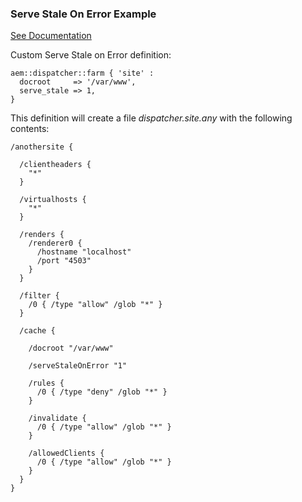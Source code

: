 
### Serve Stale On Error Example

[See Documentation](https://docs.adobe.com/docs/en/dispatcher/disp-config.html#Serving%20Stale%20Documents%20When%20Errors%20Occur)

Custom Serve Stale on Error definition:

~~~ puppet
aem::dispatcher::farm { 'site' :
  docroot     => '/var/www',
  serve_stale => 1,
}
~~~

This definition will create a file *dispatcher.site.any* with the following contents:

~~~
/anothersite {

  /clientheaders {
    "*"
  }

  /virtualhosts {
    "*"
  }

  /renders {
    /renderer0 {
      /hostname "localhost"
      /port "4503"
    }
  }

  /filter {
    /0 { /type "allow" /glob "*" }
  }

  /cache {

    /docroot "/var/www"

    /serveStaleOnError "1"

    /rules {
      /0 { /type "deny" /glob "*" }
    }

    /invalidate {
      /0 { /type "allow" /glob "*" }
    }

    /allowedClients {
      /0 { /type "allow" /glob "*" }
    }
  }
}
~~~